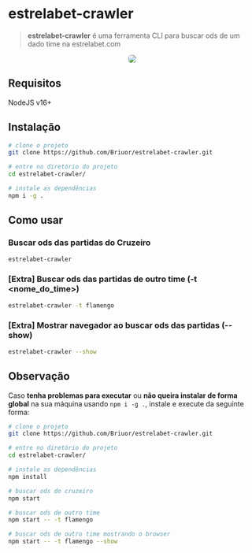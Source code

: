 
# estrelabet-crawler

> **estrelabet-crawler** é uma ferramenta CLI para buscar ods de um dado time na estrelabet.com

<p align="center"> 
  <img style="border-radius: 5px" src="https://github.com/Briuor/rflowz/blob/master/assets/demo.gif?raw=true">
</p>

## Requisitos
NodeJS v16+

## Instalação
```sh
# clone o projeto
git clone https://github.com/Briuor/estrelabet-crawler.git

# entre no diretório do projeto
cd estrelabet-crawler/

# instale as dependências
npm i -g .
```

## Como usar
### Buscar ods das partidas do Cruzeiro
```sh
estrelabet-crawler
```

### [Extra] Buscar ods das partidas de outro time (-t <nome_do_time>)

```sh
estrelabet-crawler -t flamengo
```

### [Extra] Mostrar navegador ao buscar ods das partidas (--show)
```sh
estrelabet-crawler --show
```

## Observação
Caso **tenha problemas para executar** ou **não queira instalar de forma global** na sua máquina usando ```npm i -g .```, instale e execute da seguinte forma:
```sh
# clone o projeto
git clone https://github.com/Briuor/estrelabet-crawler.git

# entre no diretório do projeto
cd estrelabet-crawler/

# instale as dependências
npm install

# buscar ods do cruzeiro
npm start

# buscar ods de outro time
npm start -- -t flamengo

# buscar ods de outro time mostrando o browser
npm start -- -t flamengo --show
```